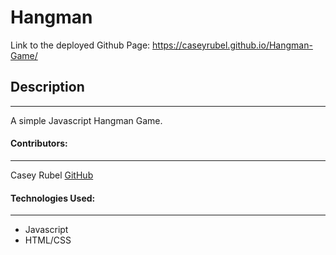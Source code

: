 # Hangman

Link to the deployed Github Page: https://caseyrubel.github.io/Hangman-Game/

## Description
***
A simple Javascript Hangman Game.

#### Contributors:
***

Casey Rubel [GitHub](https://github.com/caseyrubel)


#### Technologies Used:
***

* Javascript
* HTML/CSS
